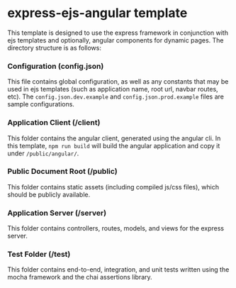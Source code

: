 # express-ejs-angular template

This template is designed to use the express framework in conjunction with ejs templates and optionally, angular components for dynamic pages. The directory structure is as follows:

### Configuration (config.json)

This file contains global configuration, as well as any constants that may be used in ejs templates (such as application name, root url, navbar routes, etc). The `config.json.dev.example` and `config.json.prod.example` files are sample configurations.


### Application Client (/client)

This folder contains the angular client, generated using the angular cli. In this template, `npm run build` will build the angular application and copy it under `/public/angular/`.


### Public Document Root (/public)

This folder contains static assets (including compiled js/css files), which should be publicly available.


### Application Server (/server)

This folder contains controllers, routes, models, and views for the express server.


### Test Folder (/test)

This folder contains end-to-end, integration, and unit tests written using the mocha framework and the chai assertions library.
